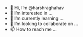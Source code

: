 - 👋 Hi, I’m @harshraghahav
- 👀 I’m interested in ...
- 🌱 I’m currently learning ...
- 💞️ I’m looking to collaborate on ...
- 📫 How to reach me ...

<!---
harshraghahav/harshraghahav is a ✨ special ✨ repository because its `README.md` (this file) appears on your GitHub profile.
You can click the Preview link to take a look at your changes.
--->
